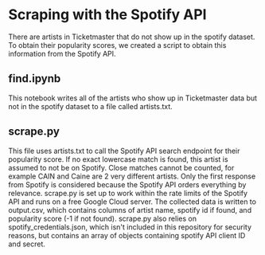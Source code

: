 # Scraping with the Spotify API

There are artists in Ticketmaster that do not show up in the spotify dataset. To obtain their popularity scores, we created a script to obtain this information from the Spotify API. 

## find.ipynb
This notebook writes all of the artists who show up in Ticketmaster data but not in the spotify dataset to a file called artists.txt.

## scrape.py
This file uses artists.txt to call the Spotify API search endpoint for their popularity score. If no exact lowercase match is found, this artist is assumed to not be on Spotify. Close matches cannot be counted, for example CAIN and Caine are 2 very different artists. Only the first response from Spotify is considered because the Spotify API orders everything by relevance. scrape.py is set up to work within the rate limits of the Spotify API and runs on a free Google Cloud server. The collected data is written to output.csv, which contains columns of artist name, spotify id if found, and popularity score (-1 if not found). scrape.py also relies on spotify_credentials.json, which isn't included in this repository for security reasons, but contains an array of objects containing spotify API client ID and secret. 